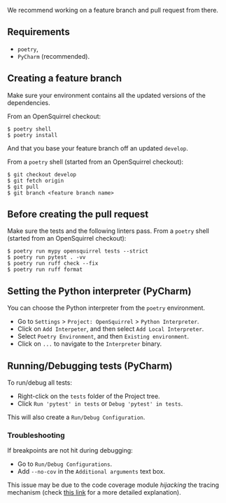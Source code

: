 We recommend working on a feature branch and pull request from there.

## Requirements

- `poetry`,
- `PyCharm` (recommended).

## Creating a feature branch

Make sure your environment contains all the updated versions of the dependencies.

From an OpenSquirrel checkout:

```
$ poetry shell
$ poetry install
```

And that you base your feature branch off an updated `develop`.

From a `poetry` shell (started from an OpenSquirrel checkout):

```
$ git checkout develop
$ git fetch origin
$ git pull
$ git branch <feature branch name>
```

## Before creating the pull request

Make sure the tests and the following linters pass.
From a `poetry` shell (started from an OpenSquirrel checkout):

```
$ poetry run mypy opensquirrel tests --strict
$ poetry run pytest . -vv
$ poetry run ruff check --fix
$ poetry run ruff format
```

## Setting the Python interpreter (PyCharm)

You can choose the Python interpreter from the `poetry` environment.

- Go to `Settings` > `Project: OpenSquirrel` > `Python Interpreter`.
- Click on `Add Interpeter`, and then select `Add Local Interpreter`.
- Select `Poetry Environment`, and then `Existing environment`.
- Click on `...` to navigate to the `Interpreter` binary.

## Running/Debugging tests (PyCharm)

To run/debug all tests:

- Right-click on the `tests` folder of the Project tree.
- Click `Run 'pytest' in tests` or `Debug 'pytest' in tests`.

This will also create a `Run/Debug Configuration`.

### Troubleshooting

If breakpoints are not hit during debugging:

- Go to `Run/Debug Configurations`.
- Add `--no-cov` in the `Additional arguments` text box.

This issue may be due to the code coverage module _hijacking_ the tracing mechanism
(check [this link](https://stackoverflow.com/a/56235965/260313) for a more detailed explanation).

